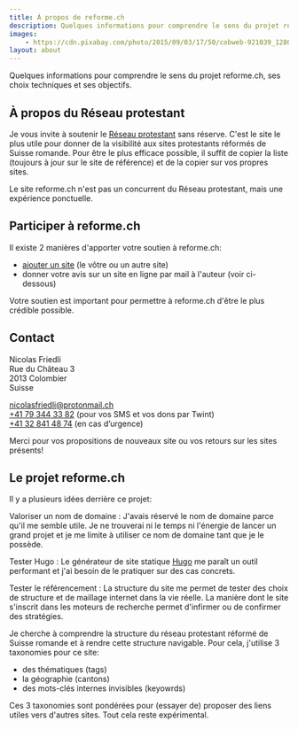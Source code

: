 ```yaml
---
title: À propos de reforme.ch
description: Quelques informations pour comprendre le sens du projet reforme.ch
images:
    - https://cdn.pixabay.com/photo/2015/09/03/17/50/cobweb-921039_1280.jpg
layout: about
---
```


Quelques informations pour comprendre le sens du projet reforme.ch, ses choix techniques et ses objectifs.

## À propos du Réseau protestant

Je vous invite à soutenir le [Réseau protestant](https://reseau-protestant.ch/) sans réserve. 
C'est le site le plus utile pour donner de la visibilité aux sites protestants réformés de Suisse romande.
Pour être le plus efficace possible, il suffit de copier la liste (toujours à jour sur le site de référence) et de la copier sur vos propres sites.

Le site reforme.ch n'est pas un concurrent du Réseau protestant, mais une expérience ponctuelle.

## Participer à reforme.ch

Il existe 2 manières d'apporter votre soutien à reforme.ch:

- [ajouter un site](https://forms.gle/81etzY215AADgKuy7) (le vôtre ou un autre site)
- donner votre avis sur un site en ligne par mail à l'auteur (voir ci-dessous)

Votre soutien est important pour permettre à reforme.ch d'être le plus crédible possible.

## Contact

Nicolas Friedli  
Rue du Château 3  
2013 Colombier  
Suisse  

[nicolasfriedli@protonmail.ch](mailto:nicolasfriedli@protonmail.ch "Email privé de Nicolas Friedli")  
[+41 79 344 33 82](tel:+41793443382 "Numéro de portable de Nicolas Friedli") (pour vos SMS et vos dons par Twint)    
[+41 32 841 48 74](tel:+41328414874 "Numéro de téléphone fixe de Nicolas Friedli") (en cas d’urgence)

Merci pour vos propositions de nouveaux site ou vos retours sur les sites présents!

## Le projet reforme.ch

Il y a plusieurs idées derrière ce projet:

Valoriser un nom de domaine
: J'avais réservé le nom de domaine parce qu'il me semble utile. Je ne trouverai ni le temps ni l'énergie de lancer un grand projet et je me limite à utiliser ce nom de domaine tant que je le possède.

Tester Hugo 
: Le générateur de site statique [Hugo](https://gohugo.io/) me paraît un outil performant et j'ai besoin de le pratiquer sur des cas concrets.

Tester le référencement
: La structure du site me permet de tester des choix de structure et de maillage internet dans la vie réelle. La manière dont le site s'inscrit dans les moteurs de recherche permet d'infirmer ou de confirmer des stratégies.

Je cherche à comprendre la structure du réseau protestant réformé de Suisse romande et à rendre cette structure navigable. Pour cela, j'utilise 3 taxonomies pour ce site:

- des thématiques (tags)
- la géographie (cantons)
- des mots-clés internes invisibles (keyowrds)

Ces 3 taxonomies sont pondérées pour (essayer de) proposer des liens utiles vers d'autres sites. 
Tout cela reste expérimental.